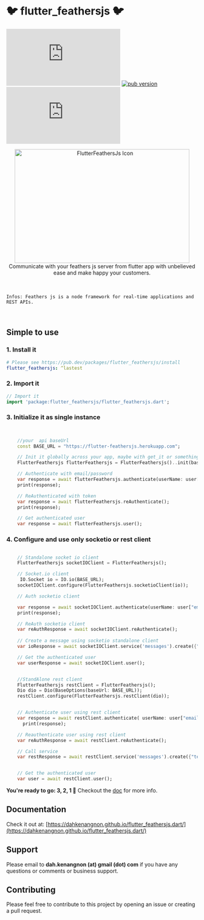 # :bird: flutter_feathersjs :bird:

[![GitHub Repo stars](https://img.shields.io/github/stars/dahkenangnon/flutter_feathersjs.dart?label=github%20stars)](https://github.com/dahkenangnon/flutter_feathersjs)
[![pub version](https://img.shields.io/pub/v/flutter_feathersjs)](https://pub.dev/packages/flutter_feathersjs)
[![GitHub last commit](https://img.shields.io/github/last-commit/dahkenangnon/flutter_feathersjs.dart)](https://github.com/dahkenangnon/flutter_feathersjs)

<p align="center">
 <img width="460" alt="FlutterFeathersJs Icon" height="300" src="https://dahkenangnon.github.io/flutter_feathersjs.dart/assets/img/logo.png">
 <br>
 Communicate with your feathers js  server from flutter app with unbelieved ease and make happy your customers.
 <br><br><br>

</p>

`Infos: Feathers js is a node framework for real-time applications and REST APIs.`

<br>

## Simple to use

### 1.  Install it

```yaml
# Please see https://pub.dev/packages/flutter_feathersjs/install
flutter_feathersjs: ^lastest
```

### 2. Import it

```dart
// Import it
import 'package:flutter_feathersjs/flutter_feathersjs.dart';

```

### 3. Initialize it as single instance

```dart


    //your  api baseUrl
    const BASE_URL = "https://flutter-feathersjs.herokuapp.com";

    // Init it globally across your app, maybe with get_it or something like that
    FlutterFeathersjs flutterFeathersjs = FlutterFeathersjs()..init(baseUrl: BASE_URL);

    // Authenticate with email/password
    var response = await flutterFeathersjs.authenticate(userName: user["email"], password: user["password"]);
    print(response);

    // ReAuthenticated with token
    var response = await flutterFeathersjs.reAuthenticate();
    print(response);

    // Get authenticated user
    var response = await flutterFeathersjs.user();

```

### 4. Configure and use only socketio or rest client


```dart

    // Standalone socket io client
    FlutterFeathersjs socketIOClient = FlutterFeathersjs();

    // Socket.io client
     IO.Socket io = IO.io(BASE_URL);
    socketIOClient.configure(FlutterFeathersjs.socketioClient(io));

    // Auth socketio client 

    var response = await socketIOClient.authenticate(userName: user["email"], password: user["password"]);
    print(response);

    // ReAuth socketio client
    var reAuthResponse = await socketIOClient.reAuthenticate();
    
    // Create a message using socketio standalone client
    var ioResponse = await socketIOClient.service('messages').create({"text": 'A new message'});

    // Get the authenticated user 
    var userResponse = await socketIOClient.user();

```

```dart

    //StandAlone rest client
    FlutterFeathersjs restClient = FlutterFeathersjs();
    Dio dio = Dio(BaseOptions(baseUrl: BASE_URL));
    restClient.configure(FlutterFeathersjs.restClient(dio));


    // Authenticate user using rest client
    var response = await restClient.authenticate( userName: user["email"], password: user["password"]);
      print(response);

    // Reauthenticate user using rest client
    var reAuthResponse = await restClient.reAuthenticate();

    // Call service 
    var restResponse = await restClient.service('messages').create({"text": 'A new message'});


    // Get the authenticated user
    var user = await restClient.user();


```

**You're ready to go: 3, 2, 1 :rocket:** Checkout the [doc](https://dahkenangnon.github.io/flutter_feathersjs.dart/) for more info.


## Documentation

Check it out at: [https://dahkenangnon.github.io/flutter_feathersjs.dart/](https://dahkenangnon.github.io/flutter_feathersjs.dart/)

## Support

Please email to **dah.kenangnon (at) gmail (dot) com** if you have any questions or comments or business support.

## Contributing

Please feel free to contribute to this project by opening an issue or creating a pull request.
